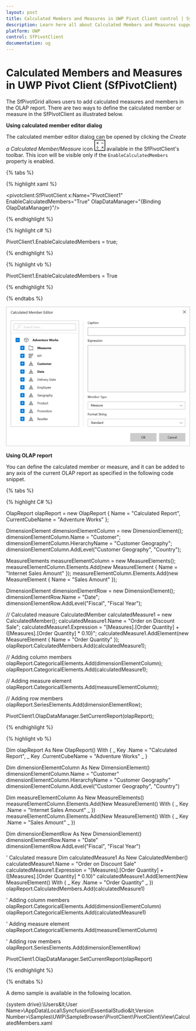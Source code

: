 ```yaml
---
layout: post
title: Calculated Members and Measures in UWP Pivot Client control | Syncfusion®
description: Learn here all about Calculated Members and Measures support in Syncfusion® UWP Pivot Client (SfPivotClient) control and more.
platform: UWP
control: SfPivotClient
documentation: ug
---
```


# Calculated Members and Measures in UWP Pivot Client (SfPivotClient)

The SfPivotGrid allows users to add calculated measures and members in the OLAP report. There are two ways to define the calculated member or measure in the SfPivotClient as illustrated below.

**Using calculated member editor dialog**

The calculated member editor dialog can be opened by clicking the *Create a Calculated Member/Measure* icon ![Calculated-member](Calculated-Members-and-Measures_images/Calculated-member-icon.png) available in the SfPivotClient's toolbar. This icon will be visible only if the `EnableCalculatedMembers` property is enabled.

{% tabs %}

{% highlight xaml %}

<pivotclient:SfPivotClient x:Name="PivotClient1" EnableCalculatedMembers="True" OlapDataManager="{Binding OlapDataManager}"/>

{% endhighlight %}

{% highlight c# %}

PivotClient1.EnableCalculatedMembers = true;

{% endhighlight %}

{% highlight vb %}

PivotClient1.EnableCalculatedMembers = True

{% endhighlight %}

{% endtabs %}

![Calculated-member-editor](Calculated-Members-and-Measures_images/Calculated-member-editor.png)

**Using OLAP report**

You can define the calculated member or measure, and it can be added to any axis of the current OLAP report as specified in the following code snippet.

{% tabs %}

{% highlight C# %}

OlapReport olapReport = new OlapReport
{
    Name = "Calculated Report",
    CurrentCubeName = "Adventure Works"
};

DimensionElement dimensionElementColumn = new DimensionElement();
dimensionElementColumn.Name = "Customer";
dimensionElementColumn.HierarchyName = "Customer Geography";
dimensionElementColumn.AddLevel("Customer Geography", "Country");

MeasureElements measureElementColumn = new MeasureElements();
measureElementColumn.Elements.Add(new MeasureElement { Name = "Internet Sales Amount" });
measureElementColumn.Elements.Add(new MeasureElement { Name = "Sales Amount" });

DimensionElement dimensionElementRow = new DimensionElement();
dimensionElementRow.Name = "Date";
dimensionElementRow.AddLevel("Fiscal", "Fiscal Year");

// Calculated measure
CalculatedMember calculatedMeasure1 = new CalculatedMember();
calculatedMeasure1.Name = "Order on Discount Sale";
calculatedMeasure1.Expression = "[Measures].[Order Quantity] + ([Measures].[Order Quantity] * 0.10)";
calculatedMeasure1.AddElement(new MeasureElement { Name = "Order Quantity" });
olapReport.CalculatedMembers.Add(calculatedMeasure1);

// Adding column members
olapReport.CategoricalElements.Add(dimensionElementColumn);
olapReport.CategoricalElements.Add(calculatedMeasure1);

// Adding measure element
olapReport.CategoricalElements.Add(measureElementColumn);

// Adding row members
olapReport.SeriesElements.Add(dimensionElementRow);

PivotClient1.OlapDataManager.SetCurrentReport(olapReport);

{% endhighlight %}

{% highlight vb %}

Dim olapReport As New OlapReport() With { _
    Key .Name = "Calculated Report", _
    Key .CurrentCubeName = "Adventure Works" _
}

Dim dimensionElementColumn As New DimensionElement()
dimensionElementColumn.Name = "Customer"
dimensionElementColumn.HierarchyName = "Customer Geography"
dimensionElementColumn.AddLevel("Customer Geography", "Country")

Dim measureElementColumn As New MeasureElements()
measureElementColumn.Elements.Add(New MeasureElement() With { _
    Key .Name = "Internet Sales Amount" _
})
measureElementColumn.Elements.Add(New MeasureElement() With { _
    Key .Name = "Sales Amount" _
})

Dim dimensionElementRow As New DimensionElement()
dimensionElementRow.Name = "Date"
dimensionElementRow.AddLevel("Fiscal", "Fiscal Year")

' Calculated measure
Dim calculatedMeasure1 As New CalculatedMember()
calculatedMeasure1.Name = "Order on Discount Sale"
calculatedMeasure1.Expression = "[Measures].[Order Quantity] + ([Measures].[Order Quantity] * 0.10)"
calculatedMeasure1.AddElement(New MeasureElement() With { _
    Key .Name = "Order Quantity" _
})
olapReport.CalculatedMembers.Add(calculatedMeasure1)

' Adding column members
olapReport.CategoricalElements.Add(dimensionElementColumn)
olapReport.CategoricalElements.Add(calculatedMeasure1)

' Adding measure element
olapReport.CategoricalElements.Add(measureElementColumn)

' Adding row members
olapReport.SeriesElements.Add(dimensionElementRow)

PivotClient1.OlapDataManager.SetCurrentReport(olapReport)

{% endhighlight %}

{% endtabs %}

A demo sample is available in the following location.

{system drive}:\Users\&lt;User Name&gt;\AppData\Local\Syncfusion\EssentialStudio\&lt;Version Number&gt;\Samples\UWP\SampleBrowser\PivotClient\PivotClient\View\CalculatedMembers.xaml
